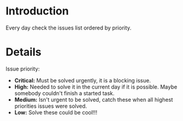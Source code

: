 # Introduction #

Every day check the issues list ordered by priority.


# Details #

Issue priority:
  * **Critical:** Must be solved urgently, it is a blocking issue.
  * **High:** Needed to solve it in the current day if it is possible. Maybe somebody couldn't finish a started task.
  * **Medium:** Isn't urgent to be solved, catch these when all highest priorities issues were solved.
  * **Low:** Solve these could be cool!!!
